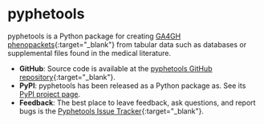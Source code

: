 # pyphetools


pyphetools is a Python package for creating [GA4GH phenopackets](https://phenopacket-schema.readthedocs.io/en/latest/){:target="\_blank"}
from tabular data such as databases or supplemental files found in the medical literature.


- **GitHub**:
Source code is available at the [pyphetools GitHub repository](https://github.com/monarch-initiative/pyphetools){:target="\_blank"}.
- **PyPI**:
pyphetools has been released as a Python package as. See its [PyPI project page](https://pypi.org/project/pyphetools/).
- **Feedback**:
The best place to leave feedback, ask questions, and report bugs is the
[Pyphetools Issue Tracker](https://github.com/monarch-initiative/pyphetools/issues){:target="\_blank"}.

